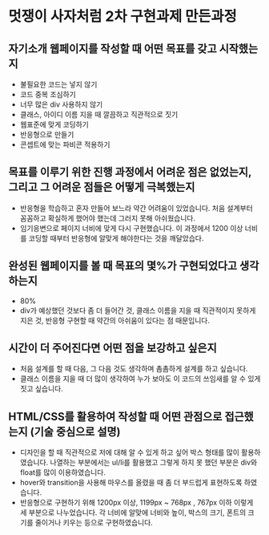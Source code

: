 # 멋쟁이 사자처럼 2차 구현과제 만든과정

## 자기소개 웹페이지를 작성할 때 어떤 목표를 갖고 시작했는지

- 불필요한 코드는 넣지 않기
- 코드 중복 조심하기
- 너무 많은 div 사용하지 않기
- 클래스, 아이디 이름 지을 때 깔끔하고 직관적으로 짓기
- 웹표준에 맞게 코딩하기
- 반응형으로 만들기
- 콘셉트에 맞는 파비콘 적용하기

## 목표를 이루기 위한 진행 과정에서 어려운 점은 없었는지, 그리고 그 어려운 점들은 어떻게 극복했는지

- 반응형을 학습하고 혼자 만들어 보느라 약간 어려움이 있었습니다. 처음 설계부터 꼼꼼하고 확실하게 했어야 했는데 그러지 못해 아쉬웠습니다.
- 임기응변으로 페이지 너비에 맞게 다시 구현했습니다. 이 과정에서 1200 이상 너비를 코딩할 때부터 반응형에 알맞게 해야한다는 것을 깨달았습다.

## 완성된 웹페이지를 볼 때 목표의 몇%가 구현되었다고 생각하는지

- 80%
- div가 예상했던 것보다 좀 더 들어간 것, 클래스 이름을 지을 때 직관적이지 못하게 지은 것, 반응형 구현할 때 약간의 아쉬움이 있다는 점 때문입니다.

## 시간이 더 주어진다면 어떤 점을 보강하고 싶은지

- 처음 설계를 할 때 다음, 그 다음 것도 생각하며 촘촘하게 설계를 하고 싶습니다.
- 클래스 이름을 지을 때 더 많이 생각하여 누가 보아도 이 코드의 쓰임새를 알 수 있게 짓고 싶습니다.

## HTML/CSS를 활용하여 작성할 때 어떤 관점으로 접근했는지 (기술 중심으로 설명)

- 디자인을 할 때 직관적으로 저에 대해 알 수 있게 하고 싶어 박스 형태를 많이 활용하였습니다. 나열하는 부분에서는 ul/li를 활용했고 그렇게 하지 못 했던 부분은 div와 float를 많이 이용하였습니다.
- hover와 transition을 사용해 마우스를 올렸을 때 좀 더 부드럽게 표현하도록 하였습니다.
- 반응형으로 구현하기 위해 1200px 이상, 1199px ~ 768px , 767px 이하 이렇게 세 부분으로 나누었습니다. 각 너비에 알맞에 너비와 높이, 박스의 크기, 폰트의 크기를 줄이거나 키우는 등으로 구현하였습니다.
